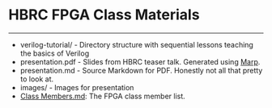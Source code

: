 # HBRC FPGA Class Materials

---

* verilog-tutorial/ - Directory structure with sequential lessons teaching the basics of Verilog
* presentation.pdf  - Slides from HBRC teaser talk. Generated using [Marp](https://github.com/marp-team/marp).
* presentation.md   - Source Markdown for PDF. Honestly not all that pretty to look at.
* images/           - Images for presentation
* [Class Members.md](class_members.md): The FPGA class member list.



